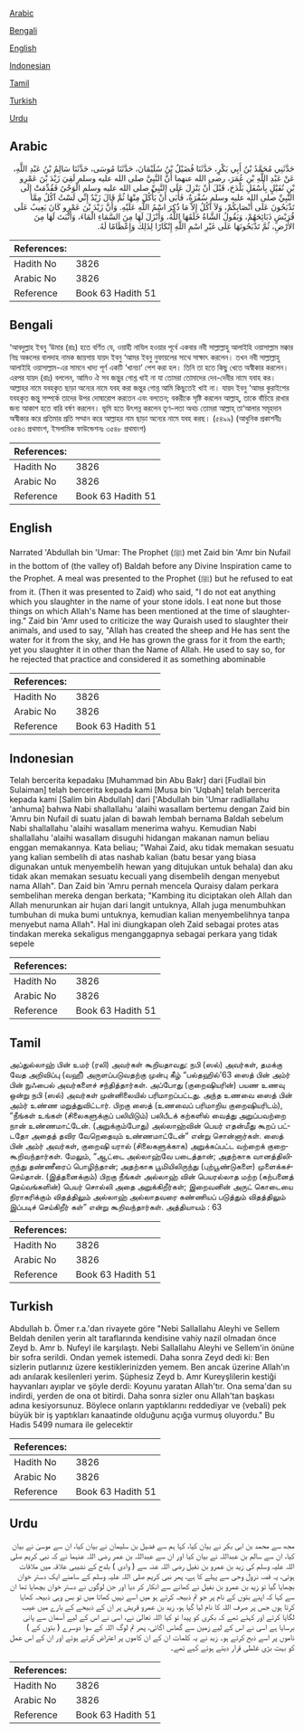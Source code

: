 [Arabic](#arabic)

[Bengali](#bengali)

[English](#english)

[Indonesian](#indonesian)

[Tamil](#tamil)

[Turkish](#turkish)

[Urdu](#urdu)

## Arabic


<div dir="rtl" lang="ar" style={{fontSize:'larger',backgroundColor:'#f8f9fa',padding:20}}>
حَدَّثَنِي مُحَمَّدُ بْنُ أَبِي بَكْرٍ، حَدَّثَنَا فُضَيْلُ بْنُ سُلَيْمَانَ، حَدَّثَنَا مُوسَى، حَدَّثَنَا سَالِمُ بْنُ عَبْدِ اللَّهِ، عَنْ عَبْدِ اللَّهِ بْنِ عُمَرَ، رضى الله عنهما أَنَّ النَّبِيَّ صلى الله عليه وسلم لَقِيَ زَيْدَ بْنَ عَمْرِو بْنِ نُفَيْلٍ بِأَسْفَلِ بَلْدَحَ، قَبْلَ أَنْ يَنْزِلَ عَلَى النَّبِيِّ صلى الله عليه وسلم الْوَحْىُ فَقُدِّمَتْ إِلَى النَّبِيِّ صلى الله عليه وسلم سُفْرَةٌ، فَأَبَى أَنْ يَأْكُلَ مِنْهَا ثُمَّ قَالَ زَيْدٌ إِنِّي لَسْتُ آكُلُ مِمَّا تَذْبَحُونَ عَلَى أَنْصَابِكُمْ، وَلاَ آكُلُ إِلاَّ مَا ذُكِرَ اسْمُ اللَّهِ عَلَيْهِ‏.‏ وَأَنَّ زَيْدَ بْنَ عَمْرٍو كَانَ يَعِيبُ عَلَى قُرَيْشٍ ذَبَائِحَهُمْ، وَيَقُولُ الشَّاةُ خَلَقَهَا اللَّهُ، وَأَنْزَلَ لَهَا مِنَ السَّمَاءِ الْمَاءَ، وَأَنْبَتَ لَهَا مِنَ الأَرْضِ، ثُمَّ تَذْبَحُونَهَا عَلَى غَيْرِ اسْمِ اللَّهِ إِنْكَارًا لِذَلِكَ وَإِعْظَامًا لَهُ‏.‏
</div>
<div style={{backgroundColor:'#f8f9fa',padding:20, marginBottom: 10}}><table> <thead> <tr> <th>References:</th> <th></th> </tr> </thead> <tbody><tr><td>Hadith No</td><td>3826</td></tr><tr><td>Arabic No</td><td>3826</td></tr><tr><td>Reference</td><td>Book 63 Hadith 51</td></tr></tbody></table></div>

## Bengali


<div dir="ltr" lang="bn" style={{fontSize:'larger',backgroundColor:'#f8f9fa',padding:20}}>
‘আবদুল্লাহ ইবনু ‘উমার (রাঃ) হতে বর্ণিত যে, ওয়াহী নাযিল হওয়ার পূর্বে একবার নবী সাল্লাল্লাহু আলাইহি ওয়াসাল্লাম মক্কার নিম্ন অঞ্চলের বালদাহ নামক জায়গায় যায়দ ইবনু ‘আমর ইবনু নুফায়লের সাথে সাক্ষাৎ করলেন। তখন নবী সাল্লাল্লাহু আলাইহি ওয়াসাল্লাম-এর সামনে খাদ্য পূর্ণ একটি ‘খানচা’ পেশ করা হল। তিনি তা হতে কিছু খেতে অস্বীকার করলেন। এরপর যায়দ (রাঃ) বললেন, আমিও ঐ সব জন্তুর গোশ্ত খাই না যা তোমরা তোমাদের দেব-দেবীর নামে যবাহ কর। আল্লাহর নামে যবহকৃত ছাড়া অন্যের নামে যবহ করা জন্তুর গোশ্ত আমি কিছুতেই খাই না। যায়দ ইবনু ‘আমর কুরাইশের যবহকৃত জন্তু সম্পর্কে তাদের উপর দোষারোপ করতেন এবং বলতেন; বকরীকে সৃষ্টি করলেন আল্লাহ্, তাকে বাঁচিয়ে রাখার জন্য আকাশ হতে বারি বর্ষণ করলেন। ভূমি হতে উৎপন্ন করলেন তৃণ-লতা অথচ তোমরা আল্লাহ্ তা‘আলার সমূহদান অস্বীকার করে প্রতিমার প্রতি সম্মান করে আল্লাহর নাম ছাড়া অন্যের নামে যবহ করছ। (৫৪৯৯) (আধুনিক প্রকাশনীঃ ৩৫৪৩ প্রথমাংশ, ইসলামিক ফাউন্ডেশনঃ ৩৫৪৮ প্রথমাংশ)
</div>
<div style={{backgroundColor:'#f8f9fa',padding:20, marginBottom: 10}}><table> <thead> <tr> <th>References:</th> <th></th> </tr> </thead> <tbody><tr><td>Hadith No</td><td>3826</td></tr><tr><td>Arabic No</td><td>3826</td></tr><tr><td>Reference</td><td>Book 63 Hadith 51</td></tr></tbody></table></div>

## English


<div dir="ltr" lang="en" style={{fontSize:'larger',backgroundColor:'#f8f9fa',padding:20}}>
Narrated 'Abdullah bin 'Umar: The Prophet (ﷺ) met Zaid bin 'Amr bin Nufail in the bottom of (the valley of) Baldah before any Divine Inspiration came to the Prophet. A meal was presented to the Prophet (ﷺ) but he refused to eat from it. (Then it was presented to Zaid) who said, "I do not eat anything which you slaughter in the name of your stone idols. I eat none but those things on which Allah's Name has been mentioned at the time of slaughtering." Zaid bin 'Amr used to criticize the way Quraish used to slaughter their animals, and used to say, "Allah has created the sheep and He has sent the water for it from the sky, and He has grown the grass for it from the earth; yet you slaughter it in other than the Name of Allah. He used to say so, for he rejected that practice and considered it as something abominable
</div>
<div style={{backgroundColor:'#f8f9fa',padding:20, marginBottom: 10}}><table> <thead> <tr> <th>References:</th> <th></th> </tr> </thead> <tbody><tr><td>Hadith No</td><td>3826</td></tr><tr><td>Arabic No</td><td>3826</td></tr><tr><td>Reference</td><td>Book 63 Hadith 51</td></tr></tbody></table></div>

## Indonesian


<div dir="ltr" lang="id" style={{fontSize:'larger',backgroundColor:'#f8f9fa',padding:20}}>
Telah bercerita kepadaku [Muhammad bin Abu Bakr] dari [Fudlail bin Sulaiman] telah bercerita kepada kami [Musa bin 'Uqbah] telah bercerita kepada kami [Salim bin Abdullah] dari ['Abdullah bin 'Umar radliallahu 'anhuma] bahwa Nabi shallallahu 'alaihi wasallam bertemu dengan Zaid bin 'Amru bin Nufail di suatu jalan di bawah lembah bernama Baldah sebelum Nabi shallallahu 'alaihi wasallam menerima wahyu. Kemudian Nabi shallallahu 'alaihi wasallam disuguhi hidangan makanan namun beliau enggan memakannya. Kata beliau; "Wahai Zaid, aku tidak memakan sesuatu yang kalian sembelih di atas nashab kalian (batu besar yang biasa digunakan untuk menyembelih hewan yang ditujukan untuk behala) dan aku tidak akan memakan sesuatu kecuali yang disembelih dengan menyebut nama Allah". Dan Zaid bin 'Amru pernah mencela Quraisy dalam perkara sembelihan mereka dengan berkata; "Kambing itu diciptakan oleh Allah dan Allah menurunkan air hujan dari langit untuknya, Allah juga menumbuhkan tumbuhan di muka bumi untuknya, kemudian kalian menyembelihnya tanpa menyebut nama Allah". Hal ini diungkapan oleh Zaid sebagai protes atas tindakan mereka sekaligus menganggapnya sebagai perkara yang tidak sepele
</div>
<div style={{backgroundColor:'#f8f9fa',padding:20, marginBottom: 10}}><table> <thead> <tr> <th>References:</th> <th></th> </tr> </thead> <tbody><tr><td>Hadith No</td><td>3826</td></tr><tr><td>Arabic No</td><td>3826</td></tr><tr><td>Reference</td><td>Book 63 Hadith 51</td></tr></tbody></table></div>

## Tamil


<div dir="ltr" lang="ta" style={{fontSize:'larger',backgroundColor:'#f8f9fa',padding:20}}>
அப்துல்லாஹ் பின் உமர் (ரலி) அவர்கள் கூறியதாவது: நபி (ஸல்) அவர்கள், தமக்கு வேத அறிவிப்பு (வஹீ) அருளப்படுவதற்கு முன்பு கீழ் “பல்தஹில்'63 ஸைத் பின் அம்ர் பின் நுஃபைல் அவர்களைச் சந்தித்தார்கள். அப்போது (குறைஷியரின்) பயண உணவு ஒன்று நபி (ஸல்) அவர்கள் முன்னிலையில் பரிமாறப்பட்டது. அந்த உணவை ஸைத் பின் அம்ர் உண்ண மறுத்துவிட்டார். பிறகு ஸைத் (உணவைப் பரிமாறிய குறைஷியரிடம்), “நீங்கள் உங்கள் (சிலைகளுக்குப் பலியிடும்) பலிபீடக் கற்களில் வைத்து அறுப்பவற்றை நான் உண்ணமாட்டேன். (அறுக்கும்போது) அல்லாஹ்வின் பெயர் எதன்மீது கூறப் பட்டதோ அதைத் தவிர வேறெதையும் உண்ணமாட்டேன்” என்று சொன்னார்கள். ஸைத் பின் அம்ர் அவர்கள், குறைஷி யரால் (சிலைகளுக்காக) அறுக்கப்பட்ட வற்றைக் குறைகூறிவந்தார்கள். மேலும், “ஆட்டை அல்லாஹ்வே படைத்தான்; அதற்காக வானத்திலிருந்து தண்ணீரைப் பொழிந்தான்; அதற்காக பூமியிலிருந்து (புற்பூண்டுகளை) முளைக்கச்செய்தான். (இத்தனைக்கும்) பிறகு நீங்கள் அல்லாஹ் வின் பெயரல்லாத மற்ற (கற்பனைத் தெய்வங்களின்) பெயர் சொல்லி அதை அறுக்கிறீர்கள்; இறைவனின் அருட் கொடையை நிராகரிக்கும் விதத்திலும் அல்லாஹ் அல்லாதவரை கண்ணியப் படுத்தும் விதத்திலும் இப்படிச் செய்கிறீர் கள்” என்று கூறிவந்தார்கள். அத்தியாயம் : 63
</div>
<div style={{backgroundColor:'#f8f9fa',padding:20, marginBottom: 10}}><table> <thead> <tr> <th>References:</th> <th></th> </tr> </thead> <tbody><tr><td>Hadith No</td><td>3826</td></tr><tr><td>Arabic No</td><td>3826</td></tr><tr><td>Reference</td><td>Book 63 Hadith 51</td></tr></tbody></table></div>

## Turkish


<div dir="ltr" lang="tr" style={{fontSize:'larger',backgroundColor:'#f8f9fa',padding:20}}>
Abdullah b. Ömer r.a.'dan rivayete göre "Nebi Sallallahu Aleyhi ve Sellem Beldah denilen yerin alt taraflarında kendisine vahiy nazil olmadan önce Zeyd b. Amr b. Nufeyl ile karşılaştı. Nebi Sallallahu Aleyhi ve Sellem'in önüne bir sofra serildi. Ondan yemek istemedi. Daha sonra Zeyd dedi ki: Ben sizlerin putlarınız üzere kestiklerinizden yemem. Ben ancak üzerine Allah'ın adı anılarak kesilenleri yerim. Şüphesiz Zeyd b. Amr Kureyşlilerin kestiği hayvanları ayıplar ve şöyle derdi: Koyunu yaratan Allah'tır. Ona sema'dan su indirdi, yerden de ona ot bitirdi. Daha sonra sizler onu Allah'tan başkası adına kesiyorsunuz. Böylece onların yaptıklarını reddediyar ve (vebali) pek büyük bir iş yaptıkları kanaatinde olduğunu açığa vurmuş oluyordu." Bu Hadis 5499 numara ile gelecektir
</div>
<div style={{backgroundColor:'#f8f9fa',padding:20, marginBottom: 10}}><table> <thead> <tr> <th>References:</th> <th></th> </tr> </thead> <tbody><tr><td>Hadith No</td><td>3826</td></tr><tr><td>Arabic No</td><td>3826</td></tr><tr><td>Reference</td><td>Book 63 Hadith 51</td></tr></tbody></table></div>

## Urdu


<div dir="rtl" lang="ur" style={{fontSize:'larger',backgroundColor:'#f8f9fa',padding:20}}>
مجھ سے محمد بن ابی بکر نے بیان کیا، کہا ہم سے فضیل بن سلیمان نے بیان کیا، ان سے موسیٰ نے بیان کیا، ان سے سالم بن عبداللہ نے بیان کیا اور ان سے عبداللہ بن عمر رضی اللہ عنہما نے کہ نبی کریم صلی اللہ علیہ وسلم کی زید بن عمرو بن نفیل رضی اللہ عنہ سے ( وادی ) بلدح کے نشیبی علاقہ میں ملاقات ہوئی، یہ قصہ نزول وحی سے پہلے کا ہے، پھر نبی کریم صلی اللہ علیہ وسلم کے سامنے ایک دستر خوان بچھایا گیا تو زید بن عمرو بن نفیل نے کھانے سے انکار کر دیا اور جن لوگوں نے دستر خوان بچھایا تھا ان سے کہا کہ اپنے بتوں کے نام پر جو تم ذبیحہ کرتے ہو میں اسے نہیں کھاتا میں تو بس وہی ذبیحہ کھایا کرتا ہوں جس پر صرف اللہ کا نام لیا گیا ہو، زید بن عمرو قریش پر ان کے ذبیحے کے بارے میں عیب لگایا کرتے اور کہتے تھے کہ بکری کو پیدا تو کیا اللہ تعالیٰ نے، اسی نے اس کے لیے آسمان سے پانی برسایا ہے اسی نے اس کے لیے زمین سے گھاس اگائی، پھر تم لوگ اللہ کے سوا دوسرے ( بتوں کے ) ناموں پر اسے ذبح کرتے ہو۔ زید نے یہ کلمات ان کے ان کاموں پر اعتراض کرتے ہوئے اور ان کے اس عمل کو بہت بڑی غلطی قرار دیتے ہوئے کہے تھے۔
</div>
<div style={{backgroundColor:'#f8f9fa',padding:20, marginBottom: 10}}><table> <thead> <tr> <th>References:</th> <th></th> </tr> </thead> <tbody><tr><td>Hadith No</td><td>3826</td></tr><tr><td>Arabic No</td><td>3826</td></tr><tr><td>Reference</td><td>Book 63 Hadith 51</td></tr></tbody></table></div>